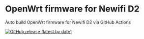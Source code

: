 # OpenWrt firmware for Newifi D2

Auto build OpenWrt firmware for Newifi D2 via GitHub Actions

[![GitHub release (latest by date)](https://img.shields.io/github/v/release/libo1248/Newifi3?style=for-the-badge&label=Download)](https://github.com/libo1248/Newifi3/releases/latest)
